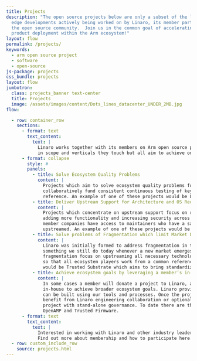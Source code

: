 ```yaml
---
title: Projects
description: "The open source projects below are only a subset of the leading
  edge developments actively being worked on by Linaro, its member partners, and
  the open source community.  Join us in the common goal of accelerating your
  product deployment within the Arm ecosystem!"
layout: flow
permalink: /projects/
keywords:
  - arm open source project
  - software
  - open-source
js-package: projects
css_bundle: projects
layout: flow
jumbotron:
  class: projects_banner text-center
  title: Projects
  image: /assets/images/content/Dots_lines_datacenter_UNDER_2MB.jpg
flow:

  - row: container_row
    sections:
      - format: text
        text_content:
          text: |
            Linaro works together with its members on Arm open source projects. These projects may vary
            in scope and verticals they touch but all aim to achieve one (or several) of the following goals:
      - format: collapse
        style: #
        panels:
          - title: Solve Ecosystem Quality Problems
            content: |
              Projects which aim to solve ecosystem quality problems focus primarily on testing. Here stakeholders
              collaboratively fund consistent continuous testing of key configurations to make upstream the quality
              reference. An example of one of these projects would be Linux Kernel Quality.
          - title: Deliver Upstream Support for Architecture and OS Requirements
            content: |
              Projects which concentrate on upstream support focus on regression testing, improving technology by
              adding more functionality and increasing security across the ecosystem. Through these projects,
              member companies have access to maintainers who have a say in what does or does not get
              upstreamed. An example of one of these projects would be Upstream Maintainership.
          - title: Solve problems of Fragmentation which limit Market Deployment
            content: |
              Linaro was initially formed to address fragmentation in the Arm software ecosystem and this is
              something we still do today whenever a new market emerges. The projects which address
              fragmentation focus on upstreaming all necessary technologies across multiple open source projects
              so that all ecosystem players work from a common reference. An example of one of these projects
              would be Trusted Substrate which aims to bring standardization to edge device firmware.
          - title: Achieve ecosystem goals by leveraging a member’s in-house codebase
            content: |
              In some cases a member will donate a project to Linaro, allowing us to leverage a codebase developed
              in-house to achieve broader ecosystem goals. Linaro provides a neutral platform where collaboration
              can be built using our tools and processes. Once the project is up and running it can continue to
              benefit from Linaro engineering collaboration or optionally evolve into a Linaro Community Project, a
              project with stand-alone governance. To date there are three Linaro Community Projects - MCUboot,
              OpenAMP and Trusted Firmware.
      - format: text
        text_content:
          text: |
            Interested in working with Linaro and other industry leaders on Arm open source projects?
            Find out more about membership and how to participate here.
  - row: custom_include_row
    source: projects.html
---
```


